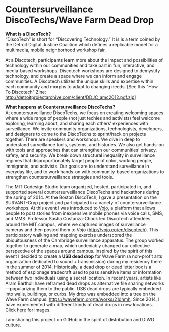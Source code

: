 # Countersurveillance DiscoTechs/Wave Farm Dead Drop
<b>What is a DiscoTech?</b><br>
“DiscoTech” is short for “Discovering Technology.” It is is a term coined by the Detroit Digital Justice Coalition which defines a replicable model for a multimedia, mobile neighborhood workshop fair.

At a Discotech, participants learn more about the impact and possibilities of technology within our communities and take part in fun, interactive, and media-based workshops. Discotech workshops are designed to demystify technology, and create a space where we can inform and engage communities. A Discotech utilizes the unique skills and expertise within each community and morphs to adapt to changing needs. [See this "How To Discotech" Zine: http://detroitprojectarchive.com/client/DDJC_amc2012.pdf.zip]<br>

<b>What happens at Countersurveillance DiscoTechs?</b><br>
At countersurveillance DiscoTechs, we focus on creating welcoming spaces where a wide range of people (not just techies and activists) feel welcome exploring, learning about, and sharing each others’ experiences with surveillance. We invite community organizations, technologists, developers, and designers to come to the DiscoTechs to sprint/hack on projects together. There are speakers and workshops. We dive in deep to understand surveillance tools, systems, and histories. We also get hands-on with tools and approaches that can strengthen our communities’ privacy, safety, and security. We break down structural inequality in surveillance regimes that disproportionately target people of color, working people, immigrants, and activists. Our goals are to understand surveillance in everyday life, and to work hands-on with community-based organizations to strengthen countersurveillance strategies and tools.<br>

The MIT Codesign Studio team organized, hosted, participated in, and supported several countersurveillance DiscoTechs and hackathons during the spring of 2014. At the Boston DiscoTech, I gave a presentation on the SURVANT-Cryp project and participated in a variety of countersurveillance workshops. At this event I was introduced to <a href="http://vojo.co">Vojo</a>, a platform that allows people to post stories from inexpensive mobile phones via voice calls, SMS, and MMS. Professor Sasha Costanza-Chock led DiscoTech attendees around the MIT campus, where we captured images of surveillance cameras and then posted them to Vojo (http://vojo.co/en/discotech). This participatory walking and mapping exercise underscored the ubiquitousness of the Cambridge surveillance apparatus. The group worked together to generate a map, which undeniably changed our collective perspective of the spaces around campus. Inspired by the spirit of this event I decided to create a <b>USB dead drop</b> for Wave Farm (a non-profit arts organization dedicated to sound + transmission) during my residency there in the summer of 2014. Historically, a dead drop or dead letter box is a method of espionage tradecraft used to pass sensitive items or information between two individuals using a secret location. In recent years, artists like Aram Bartholl have reframed dead drops as alternative file sharing networks—popularizing them to the public. USB dead drops are typically embedded into walls, buildings, or curbs. My drop was embedded into a tree on the Wave Farm campus: https://wavefarm.org/ta/works/21dhmh. Since 2014, I have experimented with different kinds of dead drops in new locations. Click <a href="https://www.dropbox.com/sh/kc6b5zpzhln7fqy/AADQ0w_EPP6USS6ZcVdYuh2Ya?dl=0">here</a> for images.<br>

I am sharing this project on GitHub in the spirit of distribution and DIWO culture.
